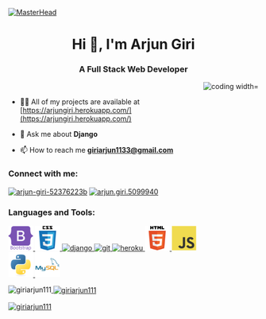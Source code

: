 [![MasterHead](https://media-exp1.licdn.com/dms/image/C5616AQGV3TFI4b2yMg/profile-displaybackgroundimage-shrink_200_800/0/1659460792486?e=1665014400&v=beta&t=7IdZuYmux_jNR6VzOAdlzrOcvwbS_uW8n-cDpkvfeU8)](https://arjungiri.herokuapp.com/)
<h1 align="center">Hi 👋, I'm Arjun Giri</h1>
<h3 align="center">A Full Stack Web Developer</h3>
<img align="right"  src="https://images.squarespace-cdn.com/content/v1/5769fc401b631bab1addb2ab/1541580975837-LGDSGDVK6EI6PD4KK4W5/python-2.gif" alt="coding width="100%" height="350">

<p align="left"> <a href="https://twitter.com/" target="blank"><img src="https://img.shields.io/twitter/follow/?logo=twitter&style=for-the-badge" alt="" /></a> </p>

- 👨‍💻 All of my projects are available at [https://arjungiri.herokuapp.com/](https://arjungiri.herokuapp.com/)

- 💬 Ask me about **Django**

- 📫 How to reach me **giriarjun1133@gmail.com**

<h3 align="left">Connect with me:</h3>
<p align="left">
<a href="https://linkedin.com/in/arjun-giri-52376223b" target="blank"><img align="center" src="https://raw.githubusercontent.com/rahuldkjain/github-profile-readme-generator/master/src/images/icons/Social/linked-in-alt.svg" alt="arjun-giri-52376223b" height="30" width="40" /></a>
<a href="https://fb.com/arjun.giri.5099940" target="blank"><img align="center" src="https://raw.githubusercontent.com/rahuldkjain/github-profile-readme-generator/master/src/images/icons/Social/facebook.svg" alt="arjun.giri.5099940" height="30" width="40" /></a>
</p>

<h3 align="left">Languages and Tools:</h3>
<p align="left"> <a href="https://getbootstrap.com" target="_blank" rel="noreferrer"> <img src="https://raw.githubusercontent.com/devicons/devicon/master/icons/bootstrap/bootstrap-plain-wordmark.svg" alt="bootstrap" width="50" height="50"/> </a> <a href="https://www.w3schools.com/css/" target="_blank" rel="noreferrer"> <img src="https://raw.githubusercontent.com/devicons/devicon/master/icons/css3/css3-original-wordmark.svg" alt="css3" width="50" height="50"/> </a> <a href="https://www.djangoproject.com/" target="_blank" rel="noreferrer"> <img src="https://cdn.worldvectorlogo.com/logos/django.svg" alt="django" width="50" height="50"/> </a> <a href="https://git-scm.com/" target="_blank" rel="noreferrer"> <img src="https://www.vectorlogo.zone/logos/git-scm/git-scm-icon.svg" alt="git" width="50" height="50"/> </a> <a href="https://heroku.com" target="_blank" rel="noreferrer"> <img src="https://www.vectorlogo.zone/logos/heroku/heroku-icon.svg" alt="heroku" width="50" height="50"/> </a> <a href="https://www.w3.org/html/" target="_blank" rel="noreferrer"> <img src="https://raw.githubusercontent.com/devicons/devicon/master/icons/html5/html5-original-wordmark.svg" alt="html5" width="50" height="50"/> </a> <a href="https://developer.mozilla.org/en-US/docs/Web/JavaScript" target="_blank" rel="noreferrer"> <img src="https://raw.githubusercontent.com/devicons/devicon/master/icons/javascript/javascript-original.svg" alt="javascript" width="50" height="50"/> </a> <a href="https://www.python.org" target="_blank" rel="noreferrer"> <img src="https://raw.githubusercontent.com/devicons/devicon/master/icons/python/python-original.svg" alt="python" width="50" height="50"/> </a> <a href="https://www.mysql.com/" target="_blank" rel="noreferrer"> <img src="https://raw.githubusercontent.com/devicons/devicon/master/icons/mysql/mysql-original-wordmark.svg" alt="mysql" width="50" height="50"/> </p>

<p><img align="left" src="https://github-readme-stats.vercel.app/api/top-langs?username=giriarjun111&show_icons=true&locale=en&layout=compact" alt="giriarjun111" /></p>

<p>&nbsp;<img align="center" src="https://github-readme-stats.vercel.app/api?username=giriarjun111&show_icons=true&locale=en" alt="giriarjun111" /></p>

<p><img align="center" src="https://github-readme-streak-stats.herokuapp.com/?user=giriarjun111&" alt="giriarjun111" /></p>

